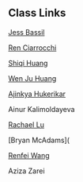 
## Class Links

[Jess Bassil]( https://www.jessikabassil.com/blog/)

[Ren Ciarrocchi](https://www.tumblr.com/blog/view/creative-coding-ren)

[Shiqi Huang](https://wp.nyu.edu/tandonschoolofengineering-susiehuang/category/creative-coding/)

[Wen Ju Huang](https://wenju.squarespace.com/creative-coding-)

[Ajinkya Hukerikar](https://wp.nyu.edu/tandonschoolofengineering-ash_creative_coding/)

Ainur Kalimoldayeva

[Rachael Lu](https://rachzl.weebly.com/creative-coding)

[Bryan McAdams](

[Renfei Wang](https://wp.nyu.edu/tandonschoolofengineering-wangccoding/)

Aziza Zarei
